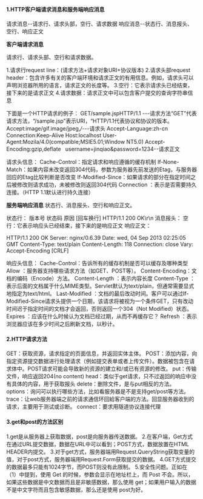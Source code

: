 #### 1.HTTP客户端请求消息和服务端响应消息

请求消息--请求行、请求头部，空行、请求数据
响应消息--状态行、消息报头、空行、响应正文

**客户端请求消息**

请求行、请求头部、空行和请求数据。

1.请求行request line：(请求方法+请求对象URI+协议版本)
2.请求头部request header：包含许多有关的客户端环境和请求正文的有用信息。例如，请求头可以声明浏览器所用的语言，请求正文的长度等。
3.空行：它表示请求头已经结束，接下来的是请求正文
4.请求数据：请求正文中可以包含客户提交的查询字符串信息

下面是一个HTTP请求的例子：
GET/sample.jspHTTP/1.1   ---请求方法“GET”代表请求方法，“/sample.jsp”表示URI，“HTTP/1.1代表协议和协议的版本。
Accept:image/gif.image/jpeg,*/*---请求头
Accept-Language:zh-cn
Connection:Keep-Alive
Host:localhost
User-Agent:Mozila/4.0(compatible;MSIE5.01;Window NT5.0)
Accept-Encoding:gzip,deflate
 
username=jinqiao&password=1234--请求正文

请求头信息：
Cache-Control：指定请求和响应遵循的缓存机制
If-None-Match：如果内容未改变返回304代码，参数为服务器先前发送的Etag，与服务器回应的Etag比较判断是否改变
If-Modified-Since：如果请求的部分在指定时间之后被修改则请求成功，未被修改则返回304代码
Connection	：表示是否需要持久连接。（HTTP 1.1默认进行持久连接）

**服务端响应消息**
状态行、消息报头、空行和响应正文。

状态行：  版本号 状态码 原因 [回车换行]  HTTP/1.1 200 OK\r\n
消息报头：
空行：它表示响应头已经结束，接下来的是响应正文
响应正文：

HTTP/1.1 200 OK
Server: nginx/0.6.39
Date: wed, 04 Sep 2013 02:25:05 GMT
Content-Type: text/plain
Content-Length: 118
Connection: close
Vary: Accept-Encoding
[CRLF]

响应头信息：
Cache-Control：告诉所有的缓存机制是否可以缓存及哪种类型
Allow	：服务器支持哪些请求方法（如GET、POST等）。
Content-Encoding：文档的编码（Encode）方法。
Content-Length	：表示内容长度
Content-Type	：表示后面的文档属于什么MIME类型。Servlet默认为text/plain，但通常需要显式地指定为text/html。
Last-Modified	：文档的最后改动时间。客户可以通过If-Modified-Since请求头提供一个日期，该请求将被视为一个条件GET，只有改动时间迟于指定时间的文档才会返回，否则返回一个304（Not Modified）状态。
Expires	：应该在什么时候认为文档已经过期，从而不再缓存它？
Refresh	：表示浏览器应该在多少时间之后刷新文档，以秒计。

#### 2.HTTP请求方法

GET：获取资源，请求指定的页面信息，并返回实体主体。
POST：添加内容，向指定资源提交数据进行处理请求（例如提交表单或者上传文件）。数据被包含在请求体中。POST请求可能会导致新的资源的建立和/或已有资源的修改。
put：传输文件，响应返回204(no content)
head：类似于get请求，只不过返回的响应中没有具体的内容，用于获取报头
delete：删除文件，是与put相反的方法。
options：询问可以执行哪些方法，比如看服务器是不是支持get/post等方法。
trace：让web服务器端之前的请求通信环回給客户端的方法。回显服务器收到的请求，主要用于测试或诊断。
connect：要求用隧道协议连接代理

#### 3.get和post的方法区别

1.get是从服务器上获取数据，post是向服务器传送数据。
2.在客户端，Get方式在通过URL提交数据，数据在URL中可以看到；POST方式，数据放置在HTML HEADER内提交。
3.对于get方式，服务器端用Request.QueryString获取变量的值，对于post方式，服务器端用Request.Form获取提交的数据。
4.GET方式提交的数据最多只能有1024字节，而POST则没有此限制。
5.安全性问题。正如在（1）中提到，使用 Get 的时候，参数会显示在地址栏上，而 Post 不会。所以，如果这些数据是中文数据而且是非敏感数据，那么使用 get；如果用户输入的数据不是中文字符而且包含敏感数据，那么还是使用 post为好。
